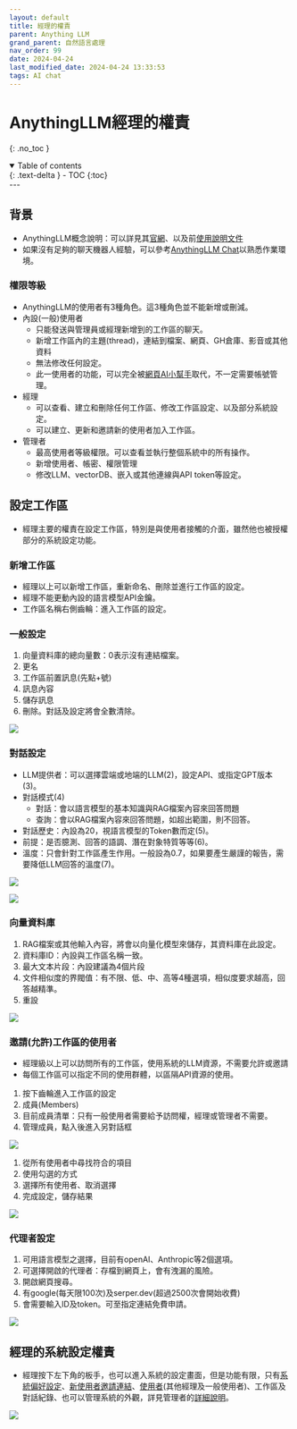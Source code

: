 ```yaml
---
layout: default
title: 經理的權責
parent: Anything LLM
grand_parent: 自然語言處理
nav_order: 99
date: 2024-04-24
last_modified_date: 2024-04-24 13:33:53
tags: AI chat
---
```



# AnythingLLM經理的權責
{: .no_toc }

<details open markdown="block">
  <summary>
    Table of contents
  </summary>
  {: .text-delta }
- TOC
{:toc}
</details>
---

## 背景

- AnythingLLM概念說明：可以詳見其[官網](https://useanything.com/)、以及前[使用說明文件](https://docs.useanything.com/)
- 如果沒有足夠的聊天機器人經驗，可以參考[AnythingLLM Chat](./AnyChat.md)以熟悉作業環境。

### 權限等級

- AnythingLLM的使用者有3種角色。這3種角色並不能新增或刪減。
- 內設(一般)使用者
  - 只能發送與管理員或經理新增到的工作區的聊天。
  - 新增工作區內的主題(thread)，連結到檔案、網頁、GH倉庫、影音或其他資料
  - 無法修改任何設定。
  - 此一使用者的功能，可以完全被[網頁AI小幫手](./EmbChat.md)取代，不一定需要帳號管理。
- 經理
  - 可以查看、建立和刪除任何工作區、修改工作區設定、以及部分系統設定。
  - 可以建立、更新和邀請新的使用者加入工作區。
- 管理者
  - 最高使用者等級權限。可以查看並執行整個系統中的所有操作。
  - 新增使用者、帳密、權限管理
  - 修改LLM、vectorDB、嵌入或其他連線與API token等設定。

## 設定工作區

- 經理主要的權責在設定工作區，特別是與使用者接觸的介面，雖然他也被授權部分的系統設定功能。

### 新增工作區

- 經理以上可以新增工作區，重新命名、刪除並進行工作區的設定。
- 經理不能更動內設的語言模型API金鑰。
- 工作區名稱右側齒輪：進入工作區的設定。

### 一般設定

1. 向量資料庫的總向量數：0表示沒有連結檔案。
2. 更名
3. 工作區前置訊息(先點+號)
4. 訊息內容
5. 儲存訊息
6. 刪除。對話及設定將會全數清除。

![](mng_png/2024-04-26-11-38-17.png)

### 對話設定

- LLM提供者：可以選擇雲端或地端的LLM(2)，設定API、或指定GPT版本(3)。
- 對話模式(4)
  - 對話：會以語言模型的基本知識與RAG檔案內容來回答問題
  - 查詢：會以RAG檔案內容來回答問題，如超出範圍，則不回答。
- 對話歷史：內設為20，視語言模型的Token數而定(5)。
- 前提：是否臆測、回答的語調、潛在對象特質等等(6)。
- 溫度：只會針對工作區產生作用。一般設為0.7，如果要產生嚴謹的報告，需要降低LLM回答的溫度(7)。

![](mng_png/2024-04-26-11-20-34.png)

![](mng_png/2024-04-26-11-22-38.png)

### 向量資料庫

1. RAG檔案或其他輸入內容，將會以向量化模型來儲存，其資料庫在此設定。
2. 資料庫ID：內設與工作區名稱一致。
3. 最大文本片段：內設建議為4個片段
4. 文件相似度的界閥值：有不限、低、中、高等4種選項，相似度要求越高，回答越精準。
5. 重設

![](mng_png/2024-04-26-09-08-14.png)

### 邀請(允許)工作區的使用者

- 經理級以上可以訪問所有的工作區，使用系統的LLM資源，不需要允許或邀請
- 每個工作區可以指定不同的使用群體，以區隔API資源的使用。
1. 按下齒輪進入工作區的設定
2. 成員(Members)
3. 目前成員清單：只有一般使用者需要給予訪問權，經理或管理者不需要。
4. 管理成員，點入後進入另對話框

![](mng_png/2024-04-26-08-23-10.png)

1. 從所有使用者中尋找符合的項目
2. 使用勾選的方式
3. 選擇所有使用者、取消選擇
4. 完成設定，儲存結果

![](mng_png/2024-04-26-08-31-23.png)

### 代理者設定

1. 可用語言模型之選擇，目前有openAI、Anthropic等2個選項。
2. 可選擇開啟的代理者：存檔到網頁上，會有洩漏的風險。
3. 開啟網頁搜尋。
4. 有google(每天限100次)及serper.dev(超過2500次會開始收費)
5. 會需要輸入ID及token。可至指定連結免費申請。

![](chat_pngs/2024-04-26-13-37-25.png)

## 經理的系統設定權責

- 經理按下左下角的板手，也可以進入系統的設定畫面，但是功能有限，只有[系統偏好設定](./AnyChat_adm.md#系統偏好設定)、[新使用者邀請連結](./AnyChat_adm.md#邀請連結)、[使用者](./AnyChat_adm.md#使用者管理)(其他經理及一般使用者)、工作區及對話紀錄、也可以管理系統的外觀，詳見管理者的[詳細說明](./AnyChat_adm.md)。

![](adm_pngs/2024-04-26-15-21-53.png)

